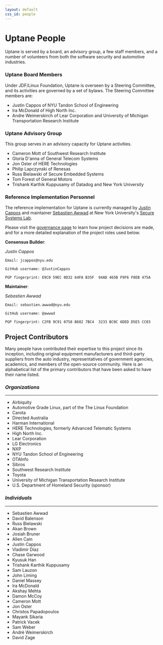 ```yaml
---
layout: default
css_id: people
---
```


# Uptane People
Uptane is served by a board, an advisory group, a few staff members, and a
number of volunteers from both the software security and automotive industries.

### Uptane Board Members

Under JDF/Linux Foundation, Uptane is overseen by a Steering Committee,
and its activities are governed by a set of bylaws.  The Steering Committee 
members are:

* Justin Cappos of NYU Tandon School of Engineering
* Ira McDonald of High North Inc.
* Andre Weimerskirch of Lear Corporation and University of Michigan
Transportation Research Institute


### Uptane Advisory Group

This group serves in an advisory capacity for Uptane activities.

* Cameron Mott of Southwest Research Institute
* Gloria D'anna of General Telecom Systems
* Jon Oster of HERE Technologies
* Philip Lapczynski of Renesas
* Russ Bielawski of Secure Embedded Systems
* Tom Forest of General Motors
* Trishank Karthik Kuppusamy of Datadog and New York University

### Reference Implementation Personnel

The reference implementation for Uptane is currently managed by [Justin
Cappos](https://ssl.engineering.nyu.edu/personalpages/jcappos/) and maintainer [Sebastien Awwad](mailto:sebastien.awwad@nyu.edu) at New York
University's [Secure Systems
Lab](https://ssl.engineering.nyu.edu/).

Please visit the [governance
page](https://uptane.github.io/governance.html)
to learn how project decisions are made, and for a more detailed explanation
of the project roles used below.


**Consensus Builder**:

  *Justin Cappos*

    Email: jcappos@nyu.edu

    GitHub username: @JustinCappos

    PGP fingerprint: E9C0 59EC 0D32 64FA B35F  94AD 465B F9F6 F8EB 475A

**Maintainer**:

  *Sebastien Awwad*

    Email: sebastien.awwad@nyu.edu

    GitHub username: @awwad

    PGP fingerprint: C2FB 9C91 0758 B682 7BC4  3233 BC0C 6DED D5E5 CC03


## Project Contributors  

Many people have contributed their expertise to this
project since its inception, including original equipment manufacturers and
third-party suppliers from the auto industry, representatives
of government agencies, academics, and members of the open-source community.
Here is an alphabetical list of the primary contributors that have been
asked to have their name listed.

### *Organizations*
-------------
* Airbiquity 
* Automotive Grade Linux, part of the The Linux Foundation
* Carota 
* Directed Australia 
* Harman International 
* HERE Technologies, formerly Advanced Telematic Systems 
* High North Inc. 
* Lear Corporation 
* LG Electronics 
* NXP 
* NYU Tandon School of Engineering 
* OTAInfo 
* Sibros 
* Southwest Research Institute
* Toyota 
* University of Michigan Transportation Research Institute
* U.S. Department of Homeland Security (sponsor)

### *Individuals*
-------------
* Sebastien Awwad
* David Balenson
* Russ Bielawski
* Akan Brown
* Josiah Bruner
* Allen Cain
* Justin Cappos
* Vladimir Diaz
* Chase Garwood
* Kyusuk Han
* Trishank Karthik Kuppusamy
* Sam Lauzon
* John Liming
* Daniel Massey
* Ira McDonald
* Akshay Mehta
* Damon McCoy
* Cameron Mott
* Jon Oster
* Christos Papadopoulos
* Mayank Sikaria
* Patrick Vacek
* Sam Weber
* André Weimerskirch
* David Zage
